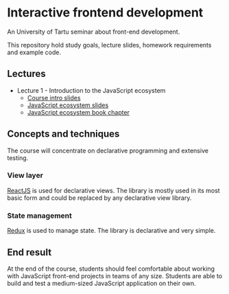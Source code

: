 # Interactive frontend development

An University of Tartu seminar about front-end development.

This repository hold study goals, lecture slides, homework requirements and
example code.

## Lectures

* Lecture 1 - Introduction to the JavaScript ecosystem
  * [Course intro slides](https://urmastalimaa.github.io/interactive-frontend-development/slides/intro.html)
  * [JavaScript ecosystem slides](https://urmastalimaa.github.io/interactive-frontend-development/slides/js_ecosystem.html)
  * [JavaScript ecosystem book chapter](https://urmastalimaa.github.io/interactive-frontend-development/book/lecture_1/)

## Concepts and techniques
The course will concentrate on declarative programming and extensive testing.

### View layer
[ReactJS](https://reactjs.org/) is used for declarative views.
The library is mostly used in its most basic form and could be replaced by any declarative view library.

### State management
[Redux](https://redux.js.org/) is used to manage state.
The library is declarative and very simple.

## End result
At the end of the course, students should feel comfortable about working with
JavaScript front-end projects in teams of any size. Students are able to build
and test a medium-sized JavaScript application on their own.
